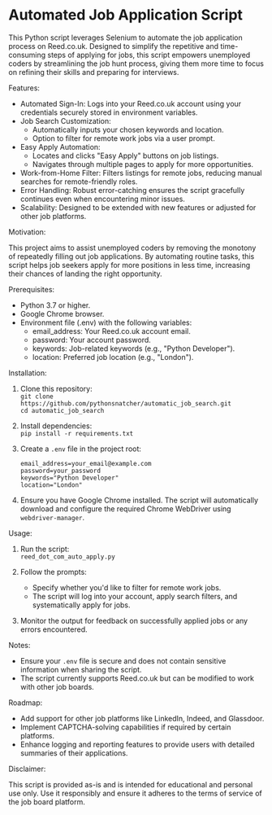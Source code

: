 # Automated Job Application Script

This Python script leverages Selenium to automate the job application process on Reed.co.uk. Designed to simplify the repetitive and time-consuming steps of applying for jobs, this script empowers unemployed coders by streamlining the job hunt process, giving them more time to focus on refining their skills and preparing for interviews.

Features:

- Automated Sign-In: Logs into your Reed.co.uk account using your credentials securely stored in environment variables.
- Job Search Customization:
  - Automatically inputs your chosen keywords and location.
  - Option to filter for remote work jobs via a user prompt.
- Easy Apply Automation:
  - Locates and clicks "Easy Apply" buttons on job listings.
  - Navigates through multiple pages to apply for more opportunities.
- Work-from-Home Filter: Filters listings for remote jobs, reducing manual searches for remote-friendly roles.
- Error Handling: Robust error-catching ensures the script gracefully continues even when encountering minor issues.
- Scalability: Designed to be extended with new features or adjusted for other job platforms.

Motivation:

This project aims to assist unemployed coders by removing the monotony of repeatedly filling out job applications. By automating routine tasks, this script helps job seekers apply for more positions in less time, increasing their chances of landing the right opportunity.

Prerequisites:

- Python 3.7 or higher.
- Google Chrome browser.
- Environment file (.env) with the following variables:
  - email_address: Your Reed.co.uk account email.
  - password: Your account password.
  - keywords: Job-related keywords (e.g., "Python Developer").
  - location: Preferred job location (e.g., "London").

Installation:

1. Clone this repository:  
   `git clone https://github.com/pythonsnatcher/automatic_job_search.git`  
   `cd automatic_job_search`


2. Install dependencies:  
   `pip install -r requirements.txt`  

3. Create a `.env` file in the project root:  
   ```
   email_address=your_email@example.com  
   password=your_password  
   keywords="Python Developer"  
   location="London"  
   ```

4. Ensure you have Google Chrome installed. The script will automatically download and configure the required Chrome WebDriver using `webdriver-manager`.

Usage:

1. Run the script:  
   `reed_dot_com_auto_apply.py`

2. Follow the prompts:  
   - Specify whether you'd like to filter for remote work jobs.  
   - The script will log into your account, apply search filters, and systematically apply for jobs.  

3. Monitor the output for feedback on successfully applied jobs or any errors encountered.

Notes:

- Ensure your `.env` file is secure and does not contain sensitive information when sharing the script.
- The script currently supports Reed.co.uk but can be modified to work with other job boards.

Roadmap:

- Add support for other job platforms like LinkedIn, Indeed, and Glassdoor.
- Implement CAPTCHA-solving capabilities if required by certain platforms.
- Enhance logging and reporting features to provide users with detailed summaries of their applications.

Disclaimer:

This script is provided as-is and is intended for educational and personal use only. Use it responsibly and ensure it adheres to the terms of service of the job board platform.
